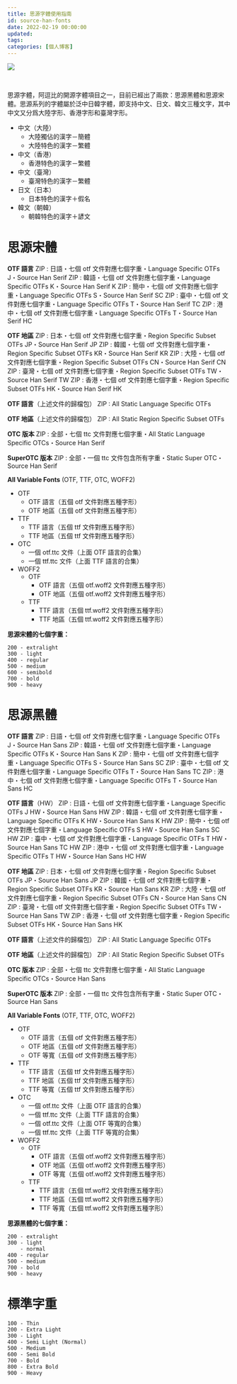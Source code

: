 ```yaml
---
title: 思源字體使用指南
id: source-han-fonts
date: 2022-02-19 00:00:00
updated:
tags:
categories: [個人博客]
---
```


![](cover.png)

<!--more-->

<br>

思源字體，阿逗比的開源字體項目之一，目前已經出了兩款：思源黑體和思源宋體。思源系列的字體屬於泛中日韓字體，即支持中文、日文、韓文三種文字，其中中文又分爲大陸字形、香港字形和臺灣字形。

- 中文（大陸）
  - 大陸獨佔的漢字－簡體
  - 大陸特色的漢字－繁體
- 中文（香港）
  - 香港特色的漢字－繁體
- 中文（臺灣）
  - 臺灣特色的漢字－繁體
- 日文（日本）
  - 日本特色的漢字＋假名
- 韓文（朝韓）
  - 朝韓特色的漢字＋諺文


# 思源宋體

**OTF 語言**
ZIP : 日語・七個 otf 文件對應七個字重・Language Specific OTFs J・Source Han Serif
ZIP : 韓語・七個 otf 文件對應七個字重・Language Specific OTFs K・Source Han Serif K
ZIP : 簡中・七個 otf 文件對應七個字重・Language Specific OTFs S・Source Han Serif SC
ZIP : 臺中・七個 otf 文件對應七個字重・Language Specific OTFs T・Source Han Serif TC
ZIP : 港中・七個 otf 文件對應七個字重・Language Specific OTFs T・Source Han Serif HC

**OTF 地區**
ZIP : 日本・七個 otf 文件對應七個字重・Region Specific Subset OTFs JP・Source Han Serif JP
ZIP : 韓國・七個 otf 文件對應七個字重・Region Specific Subset OTFs KR・Source Han Serif KR
ZIP : 大陸・七個 otf 文件對應七個字重・Region Specific Subset OTFs CN・Source Han Serif CN
ZIP : 臺灣・七個 otf 文件對應七個字重・Region Specific Subset OTFs TW・Source Han Serif TW
ZIP : 香港・七個 otf 文件對應七個字重・Region Specific Subset OTFs HK・Source Han Serif HK

**OTF 語言**（上述文件的歸檔包）
ZIP : All Static Language Specific OTFs

**OTF 地區**（上述文件的歸檔包）
ZIP : All Static Region Specific Subset OTFs

**OTC 版本**
ZIP : 全部・七個 ttc 文件對應七個字重・All Static Language Specific OTCs・Source Han Serif

**SuperOTC 版本**
ZIP : 全部・一個 ttc 文件包含所有字重・Static Super OTC・Source Han Serif


**All Variable Fonts** (OTF, TTF, OTC, WOFF2)

- OTF
  - OTF 語言（五個 otf 文件對應五種字形）
  - OTF 地區（五個 otf 文件對應五種字形）
- TTF
  - TTF 語言（五個 ttf 文件對應五種字形）
  - TTF 地區（五個 ttf 文件對應五種字形）
- OTC
  - 一個 otf.ttc 文件（上面 OTF 語言的合集）
  - 一個 ttf.ttc 文件（上面 TTF 語言的合集）
- WOFF2
  - OTF
    - OTF 語言（五個 otf.woff2 文件對應五種字形）
    - OTF 地區（五個 otf.woff2 文件對應五種字形）
  - TTF
    - TTF 語言（五個 ttf.woff2 文件對應五種字形）
    - TTF 地區（五個 ttf.woff2 文件對應五種字形）

**思源宋體的七個字重：**

```
200 - extralight
300 - light
400 - regular
500 - medium
600 - semibold
700 - bold
900 - heavy
```


# 思源黑體

**OTF 語言**
ZIP : 日語・七個 otf 文件對應七個字重・Language Specific OTFs J・Source Han Sans
ZIP : 韓語・七個 otf 文件對應七個字重・Language Specific OTFs K・Source Han Sans K
ZIP : 簡中・七個 otf 文件對應七個字重・Language Specific OTFs S・Source Han Sans SC
ZIP : 臺中・七個 otf 文件對應七個字重・Language Specific OTFs T・Source Han Sans TC
ZIP : 港中・七個 otf 文件對應七個字重・Language Specific OTFs T・Source Han Sans HC

**OTF 語言**（HW）
ZIP : 日語・七個 otf 文件對應七個字重・Language Specific OTFs J HW・Source Han Sans HW
ZIP : 韓語・七個 otf 文件對應七個字重・Language Specific OTFs K HW・Source Han Sans K HW
ZIP : 簡中・七個 otf 文件對應七個字重・Language Specific OTFs S HW・Source Han Sans SC HW
ZIP : 臺中・七個 otf 文件對應七個字重・Language Specific OTFs T HW・Source Han Sans TC HW
ZIP : 港中・七個 otf 文件對應七個字重・Language Specific OTFs T HW・Source Han Sans HC HW

**OTF 地區**
ZIP : 日本・七個 otf 文件對應七個字重・Region Specific Subset OTFs JP・Source Han Sans JP
ZIP : 韓國・七個 otf 文件對應七個字重・Region Specific Subset OTFs KR・Source Han Sans KR
ZIP : 大陸・七個 otf 文件對應七個字重・Region Specific Subset OTFs CN・Source Han Sans CN
ZIP : 臺灣・七個 otf 文件對應七個字重・Region Specific Subset OTFs TW・Source Han Sans TW
ZIP : 香港・七個 otf 文件對應七個字重・Region Specific Subset OTFs HK・Source Han Sans HK

**OTF 語言**（上述文件的歸檔包）
ZIP : All Static Language Specific OTFs

**OTF 地區**（上述文件的歸檔包）
ZIP : All Static Region Specific Subset OTFs

**OTC 版本**
ZIP : 全部・七個 ttc 文件對應七個字重・All Static Language Specific OTCs・Source Han Sans

**SuperOTC 版本**
ZIP : 全部・一個 ttc 文件包含所有字重・Static Super OTC・Source Han Sans


**All Variable Fonts** (OTF, TTF, OTC, WOFF2)

- OTF
  - OTF 語言（五個 otf 文件對應五種字形）
  - OTF 地區（五個 otf 文件對應五種字形）
  - OTF 等寬（五個 otf 文件對應五種字形）
- TTF
  - TTF 語言（五個 ttf 文件對應五種字形）
  - TTF 地區（五個 ttf 文件對應五種字形）
  - TTF 等寬（五個 ttf 文件對應五種字形）
- OTC
  - 一個 otf.ttc 文件（上面 OTF 語言的合集）
  - 一個 ttf.ttc 文件（上面 TTF 語言的合集）
  - 一個 otf.ttc 文件（上面 OTF 等寬的合集）
  - 一個 ttf.ttc 文件（上面 TTF 等寬的合集）
- WOFF2
  - OTF
    - OTF 語言（五個 otf.woff2 文件對應五種字形）
    - OTF 地區（五個 otf.woff2 文件對應五種字形）
    - OTF 等寬（五個 otf.woff2 文件對應五種字形）
  - TTF
    - TTF 語言（五個 ttf.woff2 文件對應五種字形）
    - TTF 地區（五個 ttf.woff2 文件對應五種字形）
    - TTF 等寬（五個 ttf.woff2 文件對應五種字形）

**思源黑體的七個字重：**

```
200 - extralight
300 - light
    - normal
400 - regular
500 - medium
700 - bold
900 - heavy
```


# 標準字重

```
100 - Thin
200 - Extra Light
300 - Light
400 - Semi Light (Normal)
500 - Medium
600 - Semi Bold
700 - Bold
800 - Extra Bold
900 - Heavy
```
